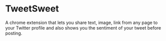 # TweetSweet
A chrome extension that lets you share text, image, link from any page to your Twitter profile and also shows you the sentiment of your tweet before posting.
